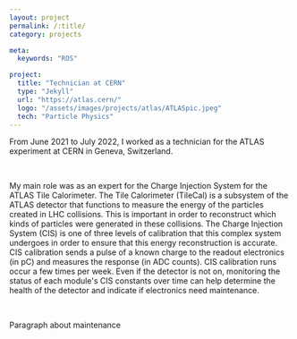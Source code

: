 ```yaml
---
layout: project
permalink: /:title/
category: projects

meta:
  keywords: "ROS"

project:
  title: "Technician at CERN"
  type: "Jekyll"
  url: "https://atlas.cern/"
  logo: "/assets/images/projects/atlas/ATLASpic.jpeg"
  tech: "Particle Physics"
---
```





<p>From June 2021 to July 2022, I worked as a technician for the ATLAS experiment at CERN in Geneva, Switzerland.</p> 

<br>

<p>My main role was as an expert for the Charge Injection System for the ATLAS Tile Calorimeter. The Tile Calorimeter (TileCal) is a subsystem of the ATLAS detector that functions to measure the energy of the particles created in LHC collisions. This is important in order to reconstruct which kinds of particles were generated in these collisions. The Charge Injection System (CIS) is one of three levels of calibration that this complex system undergoes in order to ensure that this energy reconstruction is accurate. CIS calibration sends a pulse of a known charge to the readout electronics (in pC) and measures the response (in ADC counts). CIS calibration runs occur a few times per week. Even if the detector is not on, monitoring the status of each module's CIS constants over time can help determine the health of the detector and indicate if electronics need maintenance.</p>
<br>

<p>Paragraph about maintenance</p>
<br>

<br><br>

